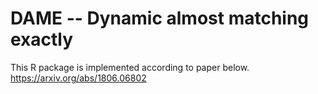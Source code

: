 # DAME -- Dynamic almost matching exactly

This R package is implemented according to paper below. 
https://arxiv.org/abs/1806.06802
